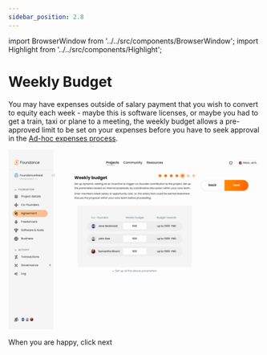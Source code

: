 ```yaml
---
sidebar_position: 2.8
---
```


import BrowserWindow from '../../src/components/BrowserWindow';
import Highlight from '../../src/components/Highlight';

# Weekly Budget

You may have expenses outside of salary payment that you wish to convert to equity each week - maybe this is software licenses, or maybe you had to get a train, taxi or plane to a meeting, the weekly budget allows a pre-approved limit to be set on your expenses before you have to seek approval in the [Ad-hoc expenses process](../running-a-foundance/ad-hoc-expenses.md).

<BrowserWindow url="https://app.foundance.org/project/10001/agreement">

![Weekly Budget](/img/5-budget.png "Weekly Budget")
</BrowserWindow>

When you are happy, click <Highlight>next</Highlight>
